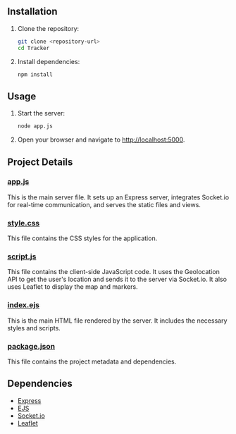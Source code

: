 
## Installation

1. Clone the repository:
    ```sh
    git clone <repository-url>
    cd Tracker
    ```

2. Install dependencies:
    ```sh
    npm install
    ```

## Usage

1. Start the server:
    ```sh
    node app.js
    ```

2. Open your browser and navigate to [http://localhost:5000](http://_vscodecontentref_/5).

## Project Details

### [app.js](http://_vscodecontentref_/6)

This is the main server file. It sets up an Express server, integrates Socket.io for real-time communication, and serves the static files and views.

### [style.css](http://_vscodecontentref_/7)

This file contains the CSS styles for the application.

### [script.js](http://_vscodecontentref_/8)

This file contains the client-side JavaScript code. It uses the Geolocation API to get the user's location and sends it to the server via Socket.io. It also uses Leaflet to display the map and markers.

### [index.ejs](http://_vscodecontentref_/9)

This is the main HTML file rendered by the server. It includes the necessary styles and scripts.

### [package.json](http://_vscodecontentref_/10)

This file contains the project metadata and dependencies.

## Dependencies

- [Express](https://expressjs.com/)
- [EJS](https://ejs.co/)
- [Socket.io](https://socket.io/)
- [Leaflet](https://leafletjs.com/)

